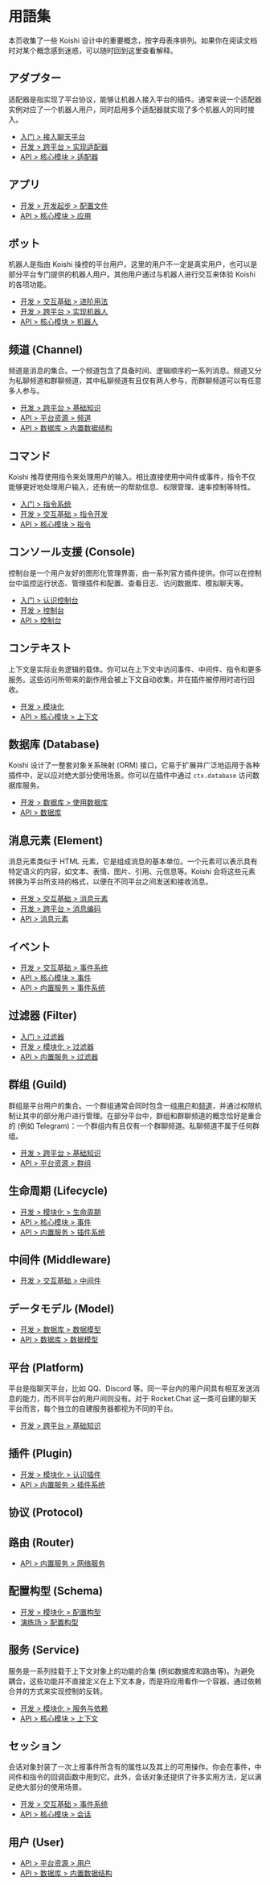 # 用語集

本页收集了一些 Koishi 设计中的重要概念，按字母表序排列。如果你在阅读文档时对某个概念感到迷惑，可以随时回到这里查看解释。

## アダプター

适配器是指实现了平台协议，能够让机器人接入平台的插件。通常来说一个适配器实例对应了一个机器人用户，同时启用多个适配器就实现了多个机器人的同时接入。

- [入门 > 接入聊天平台](../manual/usage/adapter.md)
- [开发 > 跨平台 > 实现适配器](../guide/adapter/adapter.md)
- [API > 核心模块 > 适配器](./core/adapter.md)

## アプリ

- [开发 > 开发起步 > 配置文件](../guide/develop/config.md)
- [API > 核心模块 > 应用](./core/app.md)

## ボット

机器人是指由 Koishi 操控的平台用户。这里的用户不一定是真实用户，也可以是部分平台专门提供的机器人用户。其他用户通过与机器人进行交互来体验 Koishi 的各项功能。

- [开发 > 交互基础 > 进阶用法](../guide/basic/advanced.html#机器人对象)
- [开发 > 跨平台 > 实现机器人](../guide/adapter/bot.md)
- [API > 核心模块 > 机器人](./core/bot.md)

## 频道 (Channel)

频道是消息的集合。一个频道包含了具备时间、逻辑顺序的一系列消息。频道又分为私聊频道和群聊频道，其中私聊频道有且仅有两人参与，而群聊频道可以有任意多人参与。

- [开发 > 跨平台 > 基础知识](../guide/adapter/index.html#核心概念)
- [API > 平台资源 > 频道](./resources/user.md)
- [API > 数据库 > 内置数据结构](./database/built-in.md#channel)

## コマンド

Koishi 推荐使用指令来处理用户的输入。相比直接使用中间件或事件，指令不仅能够更好地处理用户输入，还有统一的帮助信息、权限管理、速率控制等特性。

- [入门 > 指令系统](../manual/usage/command.md)
- [开发 > 交互基础 > 指令开发](../guide/basic/command.md)
- [API > 核心模块 > 指令](./core/command.md)

## コンソール支援 (Console)

控制台是一个用户友好的图形化管理界面，由一系列官方插件提供。你可以在控制台中监控运行状态、管理插件和配置、查看日志、访问数据库、模拟聊天等。

- [入门 > 认识控制台](../manual/usage/market.md#认识控制台)
- [开发 > 控制台](../guide/console/index.md)
- [API > 控制台](./console/server.md)

## コンテキスト

上下文是实际业务逻辑的载体。你可以在上下文中访问事件、中间件、指令和更多服务。这些访问所带来的副作用会被上下文自动收集，并在插件被停用时进行回收。

- [开发 > 模块化](../guide/plugin/index.md)
- [API > 核心模块 > 上下文](./core/context.md)

## 数据库 (Database)

Koishi 设计了一整套对象关系映射 (ORM) 接口，它易于扩展并广泛地运用于各种插件中，足以应对绝大部分使用场景。你可以在插件中通过 `ctx.database` 访问数据库服务。

- [开发 > 数据库 > 使用数据库](../guide/database/index.md)
- [API > 数据库](./database/built-in.md)

## 消息元素 (Element)

消息元素类似于 HTML 元素，它是组成消息的基本单位。一个元素可以表示具有特定语义的内容，如文本、表情、图片、引用、元信息等。Koishi 会将这些元素转换为平台所支持的格式，以便在不同平台之间发送和接收消息。

- [开发 > 交互基础 > 消息元素](../guide/basic/element.md)
- [开发 > 跨平台 > 消息编码](../guide/adapter/message.md)
- [API > 消息元素](./message/syntax.md)

## イベント

- [开发 > 交互基础 > 事件系统](../guide/basic/events.md)
- [API > 核心模块 > 事件](./core/events.md)
- [API > 内置服务 > 事件系统](./service/events.md)

## 过滤器 (Filter)

- [入门 > 过滤器](../manual/usage/customize.md#过滤器)
- [开发 > 模块化 > 过滤器](../guide/plugin/filter.md)
- [API > 内置服务 > 过滤器](./service/filter.md)

## 群组 (Guild)

群组是平台用户的集合。一个群组通常会同时包含一组[用户](#用户)和[频道](#频道)，并通过权限机制让其中的部分用户进行管理。在部分平台中，群组和群聊频道的概念恰好是重合的 (例如 Telegram)：一个群组内有且仅有一个群聊频道。私聊频道不属于任何群组。

- [开发 > 跨平台 > 基础知识](../guide/adapter/index.html#核心概念)
- [API > 平台资源 > 群组](./resources/guild.md)

## 生命周期 (Lifecycle)

- [开发 > 模块化 > 生命周期](../guide/plugin/lifecycle.md)
- [API > 核心模块 > 事件](./core/events.html#生命周期事件)
- [API > 内置服务 > 插件系统](./service/registry.md)

## 中间件 (Middleware)

- [开发 > 交互基础 > 中间件](../guide/basic/middleware.md)

## データモデル (Model)

- [开发 > 数据库 > 数据模型](../guide/database/model.md)
- [API > 数据库 > 数据模型](./database/model.md)

## 平台 (Platform)

平台是指聊天平台，比如 QQ、Discord 等。同一平台内的用户间具有相互发送消息的能力，而不同平台的用户间则没有。对于 Rocket.Chat 这一类可自建的聊天平台而言，每个独立的自建服务器都视为不同的平台。

- [开发 > 跨平台 > 基础知识](../guide/adapter/index.html#核心概念)

## 插件 (Plugin)

- [开发 > 模块化 > 认识插件](../guide/plugin/index.md)
- [API > 内置服务 > 插件系统](./service/registry.md)

## 协议 (Protocol)

## 路由 (Router)

- [API > 内置服务 > 网络服务](./service/server.md)

## 配置构型 (Schema)

- [开发 > 模块化 > 配置构型](../guide/plugin/schema.md)
- [演练场 > 配置构型](../schema/index.md)

## 服务 (Service)

服务是一系列挂载于上下文对象上的功能的合集 (例如数据库和路由等)。为避免耦合，这些功能并不直接定义在上下文本身，而是将应用看作一个容器，通过依赖合并的方式来实现控制的反转。

- [开发 > 模块化 > 服务与依赖](../guide/plugin/service.md)
- [API > 核心模块 > 上下文](./core/context.md#混入属性和方法)

## セッション

会话对象封装了一次上报事件所含有的属性以及其上的可用操作。你会在事件，中间件和指令的回调函数中用到它。此外，会话对象还提供了许多实用方法，足以满足绝大部分的使用场景。

- [开发 > 交互基础 > 事件系统](../guide/basic/events.md)
- [API > 核心模块 > 会话](./core/session.md)

## 用户 (User)

- [API > 平台资源 > 用户](./resources/user.md)
- [API > 数据库 > 内置数据结构](./database/built-in.md#user)
